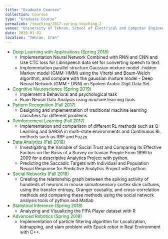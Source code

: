 ```yaml
---
title: "Graduate Courses"
collection: Courses
type: "Graduate Course"
permalink: /teaching/2017-spring-teaching-2
venue: "University of Tehran, School of Electrical and Computer Engineering"
date: 2020-01-01
location: "Tehran, Iran"
---
```

* <font color="green">Deep Learning with Applications (Spring 2018) </font> 
	* Implementation Neural Network Combined with RNN and CNN and Use CTC loss for Librispeech data set for converting speech to text.
	* Implementation parallel structure Gaussian mixture model -hidden Markov model (GMM-HMM) using the Viterbi and Boum-Welch algorithm, and compare with the gaussian mixture model - Deep Neural Network (GMM - DNN) on Spoken Arabic Digit Data Set.
* <font color="green">Cognitive Neuroscience (Spring 2019)</font> 
	* Implement a Behavioral and psychological task
	* Brain Neural Data Analysis using machine learning tools
* <font color="green">Pattern Recognition (Fall 2017)</font> 
	* Designing and implementation of traditional machine learning classifiers for different problems.
* <font color="green">Reinforcement Learning (Fall 2017)</font>  
	* Implementation and comparison of different RL methods such as Q-Learning and SARSA in multi-state environments and Continuous RL methods such as RBF and Fuzzy
* <font color="green">Data Analytics (Fall 2018)</font>  
	* Investigating the Variable of Social Trust and Comparing its Effective Factors on the Basis of a Survey on Iranian People From 1999 to 2009 for a descriptive Analytics Project with python.
	* Predicting the Saccadic Targets with Individual and Population Neural Response for Predictive Analytics Project with python. 
* <font color="green">Social Networks (Fall 2018)</font> 
	* Creating the relationship graph between the spiking activity of hundreds of neurons in mouse somatosensory cortex slice cultures, using the transfer entropy, Granger causality, and cross-correlation methods and comparing these methods using the social network analysis tools of python and Matlab
* <font color="green">Statistical Inference (Spring 2018) </font>
	* Analyzing and Visualizing the FIFA Player dataset with R
* <font color="green">Advanced Robotics (Spring 2018) </font> 
	* Implementation of particle filtering algorithm for Localization, kidnapping, and slam problem with Epuck robot in Real Environment with C++.

